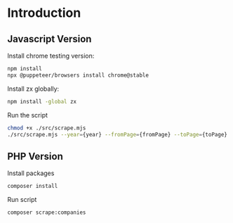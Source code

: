 # Introduction

## Javascript Version

Install chrome testing version:

```bash
npm install
npx @puppeteer/browsers install chrome@stable
```

Install zx globally:

```bash
npm install -global zx
```

Run the script

```bash
chmod +x ./src/scrape.mjs
./src/scrape.mjs --year={year} --fromPage={fromPage} --toPage={toPage}
```

## PHP Version

Install packages

```bash
composer install
```

Run script

```bash
composer scrape:companies
```